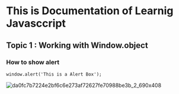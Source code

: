 # This is Documentation of Learnig Javasccript
## Topic 1 : Working with Window.object
### How to show alert

```
window.alert('This is a Alert Box');
```
![da0fc7b7224e2bf6c6e273af72627fe70988be3b_2_690x408](https://user-images.githubusercontent.com/95132287/143727831-c25126f5-3f89-49c2-9a74-a66b494753a0.png)
